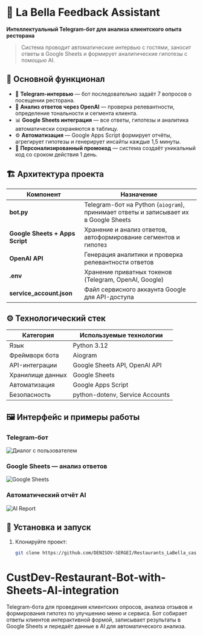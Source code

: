 
# 🍝 La Bella Feedback Assistant  

**Интеллектуальный Telegram-бот для анализа клиентского опыта ресторана**  
> Система проводит автоматические интервью с гостями, заносит ответы в Google Sheets и формирует аналитические гипотезы с помощью AI.


## 🧩 Основной функционал

- 🤖 **Telegram-интервью** — бот последовательно задаёт 7 вопросов о посещении ресторана.  
- 🧠 **Анализ ответов через OpenAI** — проверка релевантности, определение тональности и сегмента клиента.  
- 📊 **Google Sheets интеграция** — все ответы, гипотезы и аналитика автоматически сохраняются в таблицу.  
- ⚙️ **Автоматизация** — Google Apps Script формирует отчёты, агрегирует гипотезы и генерирует инсайты каждые 1,5 минуты.  
- 🎁 **Персонализированный промокод** — система создаёт уникальный код со сроком действия 1 день.  



## 🏗️ Архитектура проекта

| Компонент | Назначение |
|------------|------------|
| **bot.py** | Telegram-бот на Python (`aiogram`), принимает ответы и записывает их в Google Sheets |
| **Google Sheets + Apps Script** | Хранение и анализ ответов, автоформирование сегментов и гипотез |
| **OpenAI API** | Генерация аналитики и проверка релевантности ответов |
| **.env** | Хранение приватных токенов (Telegram, OpenAI, Google) |
| **service_account.json** | Файл сервисного аккаунта Google для API-доступа |



## ⚙️ Технологический стек

| Категория | Используемые технологии |
|------------|--------------------------|
| Язык | Python 3.12 |
| Фреймворк бота | Aiogram |
| API-интеграции | Google Sheets API, OpenAI API |
| Хранилище данных | Google Sheets |
| Автоматизация | Google Apps Script |
| Безопасность | python-dotenv, Service Accounts |


## 🖼 Интерфейс и примеры работы

### Telegram-бот
![Диалог с пользователем](assets/bot_chat.png)

### Google Sheets — анализ ответов
![Google Sheets](assets/sheets_view.png)

### Автоматический отчёт AI
![AI Report](assets/ai_report.png)




## 🚀 Установка и запуск

1. Клонируйте проект:
   ```bash
   git clone https://github.com/DENISOV-SERGEI/Restaurants_LaBella_castdev.git

# CustDev-Restaurant-Bot-with-Sheets-AI-integration
Telegram-бота для проведения клиентских опросов, анализа отзывов и формирования гипотез по улучшению меню и сервиса. Бот собирает ответы клиентов интерактивной формой, записывает результаты в Google Sheets и передаёт данные в AI для автоматического анализа.

